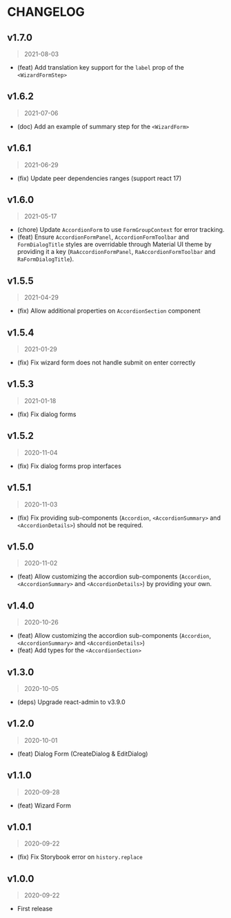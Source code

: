 # CHANGELOG

## v1.7.0

> 2021-08-03

-   (feat) Add translation key support for the `label` prop of the `<WizardFormStep>`

## v1.6.2

> 2021-07-06

-   (doc) Add an example of summary step for the `<WizardForm>`

## v1.6.1

> 2021-06-29

-   (fix) Update peer dependencies ranges (support react 17)

## v1.6.0

> 2021-05-17

-   (chore) Update `AccordionForm` to use `FormGroupContext` for error tracking.
-   (feat) Ensure `AccordionFormPanel`, `AccordionFormToolbar` and `FormDialogTitle` styles are overridable through Material UI theme by providing it a key (`RaAccordionFormPanel`, `RaAccordionFormToolbar` and `RaFormDialogTitle`).

## v1.5.5

> 2021-04-29

-   (fix) Allow additional properties on `AccordionSection` component

## v1.5.4

> 2021-01-29

-   (fix) Fix wizard form does not handle submit on enter correctly

## v1.5.3

> 2021-01-18

-   (fix) Fix dialog forms

## v1.5.2

> 2020-11-04

-   (fix) Fix dialog forms prop interfaces

## v1.5.1

> 2020-11-03

-   (fix) Fix providing sub-components (`Accordion`, `<AccordionSummary>` and `<AccordionDetails>`) should not be required.

## v1.5.0

> 2020-11-02

-   (feat) Allow customizing the accordion sub-components (`Accordion`, `<AccordionSummary>` and `<AccordionDetails>`) by providing your own.

## v1.4.0

> 2020-10-26

-   (feat) Allow customizing the accordion sub-components (`Accordion`, `<AccordionSummary>` and `<AccordionDetails>`)
-   (feat) Add types for the `<AccordionSection>`

## v1.3.0

> 2020-10-05

-   (deps) Upgrade react-admin to v3.9.0

## v1.2.0

> 2020-10-01

-   (feat) Dialog Form (CreateDialog & EditDialog)

## v1.1.0

> 2020-09-28

-   (feat) Wizard Form

## v1.0.1

> 2020-09-22

-   (fix) Fix Storybook error on `history.replace`

## v1.0.0

> 2020-09-22

-   First release
